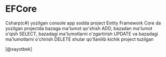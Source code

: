 # EFCore
Csharp(c#) yozilgan console app sodda project 
Entity Framework Core da yozilgan
projectda bazaga ma'lumot qo'shish ADD,
bazadan ma'lumot o'qish SELECT,
bazadagi ma'lumotlarni o'zgartirish UPDATE
va bazadagi ma'lumotlarni o'chirish DELETE shular qo'llanilib kichik project tuzilgan

[@xayotbek]
